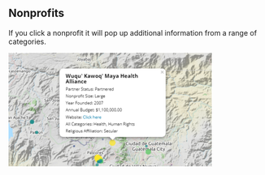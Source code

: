 ## Nonprofits 

If you click a nonprofit it will pop up additional information from a range of categories. 


<img src="nonprofit_popup2.png"
     alt="The Definition Button"/>